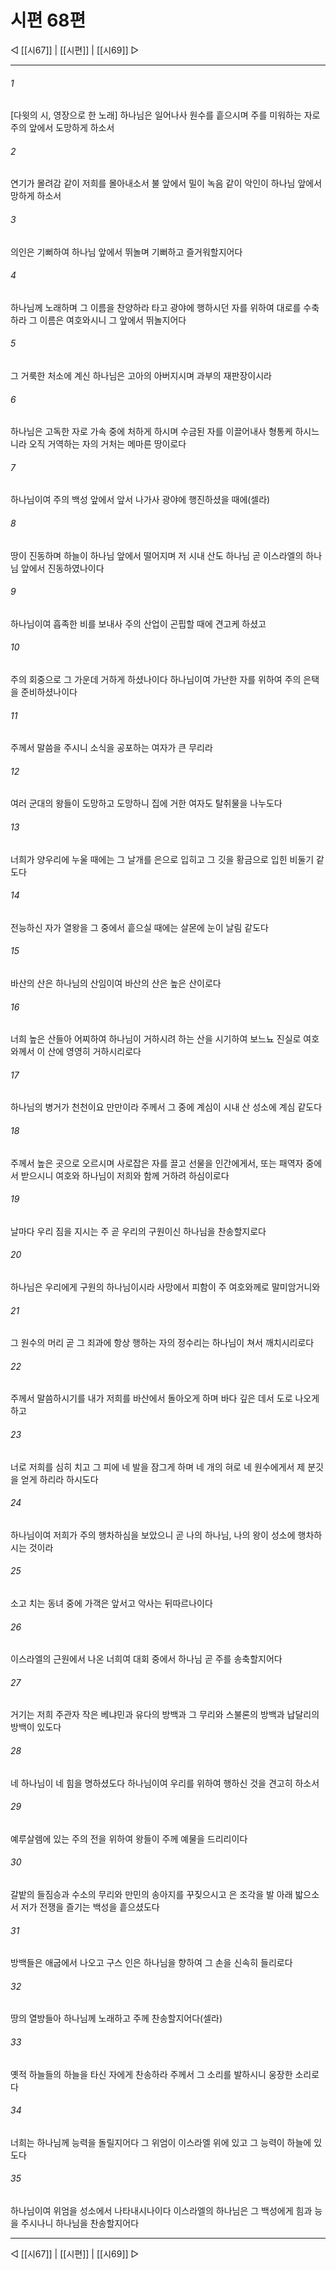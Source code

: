﻿# 시편 68편

◁ [[시67]] | [[시편]] | [[시69]] ▷
***

###### 1
[다윗의 시, 영장으로 한 노래] 하나님은 일어나사 원수를 흩으시며 주를 미워하는 자로 주의 앞에서 도망하게 하소서

###### 2
연기가 몰려감 같이 저희를 몰아내소서 불 앞에서 밀이 녹음 같이 악인이 하나님 앞에서 망하게 하소서

###### 3
의인은 기뻐하여 하나님 앞에서 뛰놀며 기뻐하고 즐거워할지어다

###### 4
하나님께 노래하며 그 이름을 찬양하라 타고 광야에 행하시던 자를 위하여 대로를 수축하라 그 이름은 여호와시니 그 앞에서 뛰놀지어다

###### 5
그 거룩한 처소에 계신 하나님은 고아의 아버지시며 과부의 재판장이시라

###### 6
하나님은 고독한 자로 가속 중에 처하게 하시며 수금된 자를 이끌어내사 형통케 하시느니라 오직 거역하는 자의 거처는 메마른 땅이로다

###### 7
하나님이여 주의 백성 앞에서 앞서 나가사 광야에 행진하셨을 때에(셀라)

###### 8
땅이 진동하며 하늘이 하나님 앞에서 떨어지며 저 시내 산도 하나님 곧 이스라엘의 하나님 앞에서 진동하였나이다

###### 9
하나님이여 흡족한 비를 보내사 주의 산업이 곤핍할 때에 견고케 하셨고

###### 10
주의 회중으로 그 가운데 거하게 하셨나이다 하나님이여 가난한 자를 위하여 주의 은택을 준비하셨나이다

###### 11
주께서 말씀을 주시니 소식을 공포하는 여자가 큰 무리라

###### 12
여러 군대의 왕들이 도망하고 도망하니 집에 거한 여자도 탈취물을 나누도다

###### 13
너희가 양우리에 누울 때에는 그 날개를 은으로 입히고 그 깃을 황금으로 입힌 비둘기 같도다

###### 14
전능하신 자가 열왕을 그 중에서 흩으실 때에는 살몬에 눈이 날림 같도다

###### 15
바산의 산은 하나님의 산임이여 바산의 산은 높은 산이로다

###### 16
너희 높은 산들아 어찌하여 하나님이 거하시려 하는 산을 시기하여 보느뇨 진실로 여호와께서 이 산에 영영히 거하시리로다

###### 17
하나님의 병거가 천천이요 만만이라 주께서 그 중에 계심이 시내 산 성소에 계심 같도다

###### 18
주께서 높은 곳으로 오르시며 사로잡은 자를 끌고 선물을 인간에게서, 또는 패역자 중에서 받으시니 여호와 하나님이 저희와 함께 거하려 하심이로다

###### 19
날마다 우리 짐을 지시는 주 곧 우리의 구원이신 하나님을 찬송할지로다

###### 20
하나님은 우리에게 구원의 하나님이시라 사망에서 피함이 주 여호와께로 말미암거니와

###### 21
그 원수의 머리 곧 그 죄과에 항상 행하는 자의 정수리는 하나님이 쳐서 깨치시리로다

###### 22
주께서 말씀하시기를 내가 저희를 바산에서 돌아오게 하며 바다 깊은 데서 도로 나오게 하고

###### 23
너로 저희를 심히 치고 그 피에 네 발을 잠그게 하며 네 개의 혀로 네 원수에게서 제 분깃을 얻게 하리라 하시도다

###### 24
하나님이여 저희가 주의 행차하심을 보았으니 곧 나의 하나님, 나의 왕이 성소에 행차하시는 것이라

###### 25
소고 치는 동녀 중에 가객은 앞서고 악사는 뒤따르나이다

###### 26
이스라엘의 근원에서 나온 너희여 대회 중에서 하나님 곧 주를 송축할지어다

###### 27
거기는 저희 주관자 작은 베냐민과 유다의 방백과 그 무리와 스불론의 방백과 납달리의 방백이 있도다

###### 28
네 하나님이 네 힘을 명하셨도다 하나님이여 우리를 위하여 행하신 것을 견고히 하소서

###### 29
예루살렘에 있는 주의 전을 위하여 왕들이 주께 예물을 드리리이다

###### 30
갈밭의 들짐승과 수소의 무리와 만민의 송아지를 꾸짖으시고 은 조각을 발 아래 밟으소서 저가 전쟁을 즐기는 백성을 흩으셨도다

###### 31
방백들은 애굽에서 나오고 구스 인은 하나님을 향하여 그 손을 신속히 들리로다

###### 32
땅의 열방들아 하나님께 노래하고 주께 찬송할지어다(셀라)

###### 33
옛적 하늘들의 하늘을 타신 자에게 찬송하라 주께서 그 소리를 발하시니 웅장한 소리로다

###### 34
너희는 하나님께 능력을 돌릴지어다 그 위엄이 이스라엘 위에 있고 그 능력이 하늘에 있도다

###### 35
하나님이여 위엄을 성소에서 나타내시나이다 이스라엘의 하나님은 그 백성에게 힘과 능을 주시나니 하나님을 찬송할지어다


***
◁ [[시67]] | [[시편]] | [[시69]] ▷